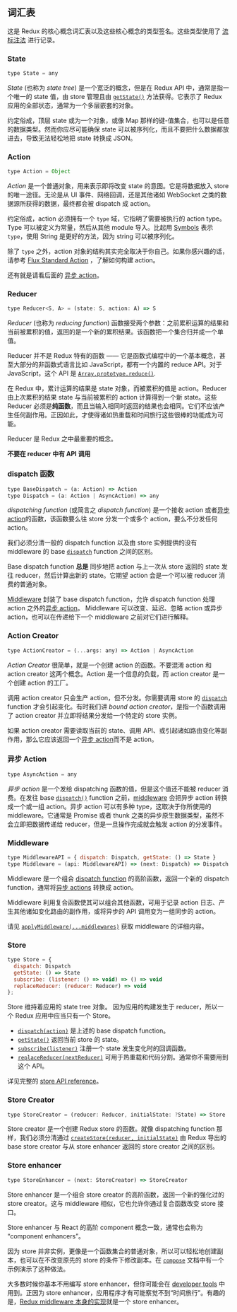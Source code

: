 词汇表
---

这是 Redux 的核心概念词汇表以及这些核心概念的类型签名。这些类型使用了 [流标注法](http://flowtype.org/docs/quick-reference.html) 进行记录。


### State
```js
type State = any
```

*State* (也称为 *state tree*) 是一个宽泛的概念，但是在 Redux API 中，通常是指一个唯一的 state 值，由 store 管理且由 [`getState()`](api/Store.md#getState) 方法获得。它表示了 Redux 应用的全部状态，通常为一个多层嵌套的对象。

约定俗成，顶层 state 或为一个对象，或像 Map 那样的键-值集合，也可以是任意的数据类型。然而你应尽可能确保 state 可以被序列化，而且不要把什么数据都放进去，导致无法轻松地把 state 转换成 JSON。


### Action
```js
type Action = Object
```

*Action* 是一个普通对象，用来表示即将改变 state 的意图。它是将数据放入 store 的唯一途径。无论是从 UI 事件、网络回调，还是其他诸如 WebSocket 之类的数据源所获得的数据，最终都会被 dispatch 成 action。

约定俗成，action 必须拥有一个 `type` 域，它指明了需要被执行的 action type。Type 可以被定义为常量，然后从其他 module 导入。比起用 [Symbols](https://developer.mozilla.org/en/docs/Web/JavaScript/Reference/Global_Objects/Symbol) 表示 `type`，使用 String 是更好的方法，因为 string 可以被序列化。

除了 `type` 之外，action 对象的结构其实完全取决于你自己。如果你感兴趣的话，请参考 [Flux Standard Action](https://github.com/acdlite/flux-standard-action) ，了解如何构建 action。

还有就是请看后面的 [异步 action](#async-action)。


### Reducer
```js
type Reducer<S, A> = (state: S, action: A) => S
```

*Reducer* (也称为 *reducing function*) 函数接受两个参数：之前累积运算的结果和当前被累积的值，返回的是一个新的累积结果。该函数把一个集合归并成一个单值。

Reducer 并不是 Redux 特有的函数 —— 它是函数式编程中的一个基本概念，甚至大部分的非函数式语言比如 JavaScript，都有一个内置的 reduce API。对于 JavaScript，这个 API 是 [`Array.prototype.reduce()`](https://developer.mozilla.org/en-US/docs/Web/JavaScript/Reference/Global_Objects/Array/Reduce).

在 Redux 中，累计运算的结果是 state 对象，而被累积的值是 action。Reducer 由上次累积的结果 state 与当前被累积的 action 计算得到一个新 state。这些 Reducer 必须是**纯函数**，而且当输入相同时返回的结果也会相同。它们不应该产生任何副作用。正因如此，才使得诸如热重载和时间旅行这些很棒的功能成为可能。

Reducer 是 Redux 之中最重要的概念。

**不要在 reducer 中有 API 调用**


### dispatch 函数
```js
type BaseDispatch = (a: Action) => Action
type Dispatch = (a: Action | AsyncAction) => any
```

*dispatching function* (或简言之 *dispatch function*) 是一个接收 action 或者[异步 action](#async-action)的函数，该函数要么往 store 分发一个或多个 action，要么不分发任何 action。

我们必须分清一般的 dispatch function 以及由 store 实例提供的没有 middleware 的 base [`dispatch`](api/Store.md#dispatch) function 之间的区别。

Base dispatch function **总是** 同步地把 action 与上一次从 store 返回的 state 发往 reducer，然后计算出新的 state。它期望 action 会是一个可以被 reducer 消费的普通对象。

[Middleware](#middleware) 封装了 base dispatch function，允许 dispatch function 处理 action 之外的[异步 action](#async-action)。 Middleware 可以改变、延迟、忽略 action 或异步 action，也可以在传递给下一个 middleware 之前对它们进行解释。


### Action Creator
```js
type ActionCreator = (...args: any) => Action | AsyncAction
```

*Action Creator* 很简单，就是一个创建 action 的函数。不要混淆 action 和 action creator 这两个概念。Action 是一个信息的负载，而 action creator 是一个创建 action 的工厂。

调用 action creator 只会生产 action，但不分发。你需要调用 store 的 [`dispatch`](api/Store.md#dispatch) function 才会引起变化。有时我们讲 *bound action creator*，是指一个函数调用了 action creator 并立即将结果分发给一个特定的 store 实例。

如果 action creator 需要读取当前的 state、调用 API、或引起诸如路由变化等副作用，那么它应该返回一个[异步 action](#async-action)而不是 action。


### 异步 Action
```js
type AsyncAction = any
```

*异步 action* 是一个发给 dispatching 函数的值，但是这个值还不能被 reducer 消费。在发往 base [`dispatch()`](api/Store.md#dispatch) function 之前，[middleware](#middleware) 会把异步 action 转换成一个或一组 action。异步 action 可以有多种 type，这取决于你所使用的 middleware。它通常是 Promise 或者 thunk 之类的异步原生数据类型，虽然不会立即把数据传递给 reducer，但是一旦操作完成就会触发 action 的分发事件。


###  Middleware 
```js
type MiddlewareAPI = { dispatch: Dispatch, getState: () => State }
type Middleware = (api: MiddlewareAPI) => (next: Dispatch) => Dispatch
```

Middleware 是一个组合 [dispatch function](#dispatching-function) 的高阶函数，返回一个新的 dispatch function，通常将[异步 actions](#async-action) 转换成 action。

Middleware 利用复合函数使其可以组合其他函数，可用于记录 action 日志、产生其他诸如变化路由的副作用，或将异步的 API 调用变为一组同步的 action。

请见 [`applyMiddleware(...middlewares)`](./api/applyMiddleware.md) 获取 middleware 的详细内容。


### Store
```js
type Store = {
  dispatch: Dispatch
  getState: () => State
  subscribe: (listener: () => void) => () => void
  replaceReducer: (reducer: Reducer) => void
};
```

Store 维持着应用的 state tree 对象。
因为应用的构建发生于 reducer，所以一个 Redux 应用中应当只有一个 Store。

- [`dispatch(action)`](api/Store.md#dispatch) 是上述的 base dispatch function。
- [`getState()`](api/Store.md#getState) 返回当前 store 的 state。
- [`subscribe(listener)`](api/Store.md#subscribe) 注册一个 state 发生变化时的回调函数。
- [`replaceReducer(nextReducer)`](api/Store.md#replaceReducer) 可用于热重载和代码分割。通常你不需要用到这个 API。

详见完整的 [store API reference](api/Store.md#dispatch)。


### Store Creator
```js
type StoreCreator = (reducer: Reducer, initialState: ?State) => Store
```

Store creator 是一个创建 Redux store 的函数。就像 dispatching function 那样，我们必须分清通过 [`createStore(reducer, initialState)`](api/createStore.md) 由 Redux 导出的 base store creator 与从 store enhancer 返回的 store creator 之间的区别。


### Store enhancer
```js
type StoreEnhancer = (next: StoreCreator) => StoreCreator
```

Store enhancer 是一个组合 store creator 的高阶函数，返回一个新的强化过的 store creator。这与 middleware 相似，它也允许你通过复合函数改变 store 接口。

Store enhancer 与 React 的高阶 component 概念一致，通常也会称为 “component enhancers”。

因为 store 并非实例，更像是一个函数集合的普通对象，所以可以轻松地创建副本，也可以在不改变原先的 store 的条件下修改副本。在 [`compose`](api/compose.md) 文档中有一个示例演示了这种做法。

大多数时候你基本不用编写 store enhancer，但你可能会在 [developer tools](https://github.com/gaearon/redux-devtools) 中用到。正因为 store enhancer，应用程序才有可能察觉不到“时间旅行”。有趣的是，[Redux middleware 本身的实现](api/applyMiddleware.md)就是一个 store enhancer。
